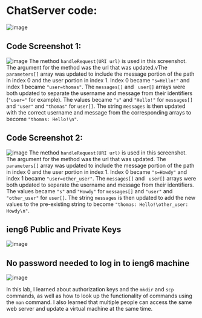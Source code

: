 # ChatServer code:
![image](https://github.com/thomas-rocha/cse15l-lab-reports/assets/156377384/2ae21cfe-35aa-43b4-9acd-fd533c5870d1)

## Code Screenshot 1:
![image](https://github.com/thomas-rocha/cse15l-lab-reports/assets/156377384/6149d0b1-14bb-44c5-86b2-a9e8f1467c94)
The method `handleRequest(URI url)` is used in this screenshot. The argument for the method was the url that was updated.vThe `parameters[]` array was updated to include the message portion of the path in index 0 and the user portion in index 1. Index 0 became `"s=Hello!"` and index 1 became `"user=thomas"`. The `messages[]` and ` user[]` arrays were both updated to separate the username and message from their identifiers (`"user="` for example). The values became `"s"` and `"Hello!"` for `messages[]` and `"user"` and `"thomas"` for `user[]`. The string `messages` is then updated with the correct username and message from the corresponding arrays to become `"thomas: Hello!\n"`.

## Code Screenshot 2:
![image](https://github.com/thomas-rocha/cse15l-lab-reports/assets/156377384/1db65427-da85-4750-b245-65cbcc7f9848)
The method `handleRequest(URI url)` is used in this screenshot. The argument for the method was the url that was updated. The `parameters[]` array was updated to include the message portion of the path in index 0 and the user portion in index 1. Index 0 became `"s=Howdy"` and index 1 became `"user=other_user"`. The `messages[]` and ` user[]` arrays were both updated to separate the username and message from their identifiers. The values became `"s"` and `"Howdy"` for `messages[]` and `"user"` and `"other_user"` for `user[]`. The string `messages` is then updated to add the new values to the pre-existing string to become `"thomas: Hello!\other_user: Howdy\n"`.

## ieng6 Public and Private Keys
![image](https://github.com/thomas-rocha/cse15l-lab-reports/assets/156377384/f9460336-9a62-432d-b70d-d4512a512df9)

## No password needed to log in to ieng6 machine
![image](https://github.com/thomas-rocha/cse15l-lab-reports/assets/156377384/32b4a866-b5d8-46bb-9004-441b1959cb2d)

In this lab, I learned about authorization keys and the `mkdir` and `scp` commands, as well as how to look up the functionality of commands using the `man` command. I also learned that multiple people can access the same web server and update a virtual machine at the same time. 

